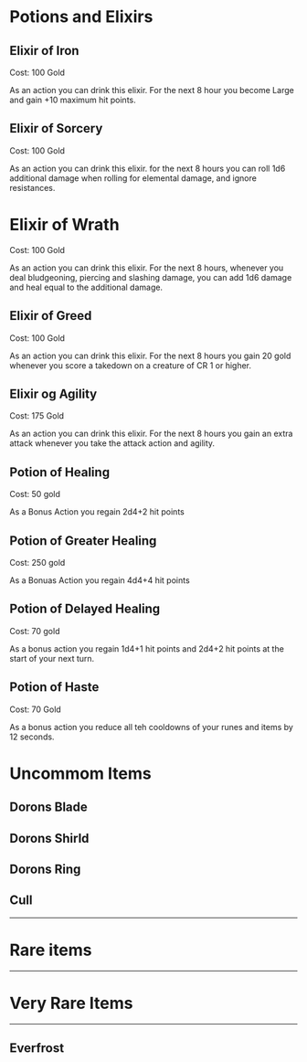 # Potions and Elixirs

## Elixir of Iron

Cost: 100 Gold

As an action you can drink this elixir. For the next 8 hour you become Large and gain +10 maximum hit points.

## Elixir of Sorcery

Cost: 100 Gold

As an action you can drink this elixir. for the next 8 hours you can roll 1d6 additional damage when rolling for elemental damage, and ignore resistances.

# Elixir of Wrath

Cost: 100 Gold

As an action you can drink this elixir. For the next 8 hours, whenever you deal bludgeoning, piercing and slashing damage, you can add 1d6 damage and heal equal to the additional damage. 

## Elixir of Greed

Cost: 100 Gold

As an action you can drink this elixir. For the next 8 hours you gain 20 gold whenever you score a takedown on a creature of CR 1 or higher.

## Elixir og Agility

Cost: 175 Gold

As an action you can drink this elixir.
For the next 8 hours you gain an extra attack whenever you take the attack action and agility.

## Potion of Healing

Cost: 50 gold

As a Bonus Action you regain 2d4+2 hit points

## Potion of Greater Healing

Cost: 250 gold

As a Bonuas Action you regain 4d4+4 hit points

## Potion of Delayed Healing

Cost: 70 gold

As a bonus action you regain 1d4+1 hit points and 2d4+2 hit points at the start of your next turn.

## Potion of Haste

Cost: 70 Gold

As a bonus action you reduce all teh cooldowns of your runes and items by 12 seconds. 

# Uncommom Items

## Dorons Blade

## Dorons Shirld

## Dorons Ring

## Cull

---

# Rare items

---

# Very Rare Items

---

## Everfrost

